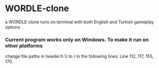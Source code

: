 # WORDLE-clone
a WORDLE clone runs on terminal with both English and Turkish gameplay options

### Current program works only on Windows. To make it run on other platforms 
change file paths in header.h \\\ to / in the following lines:
Line 112, 117, 155, 170.
